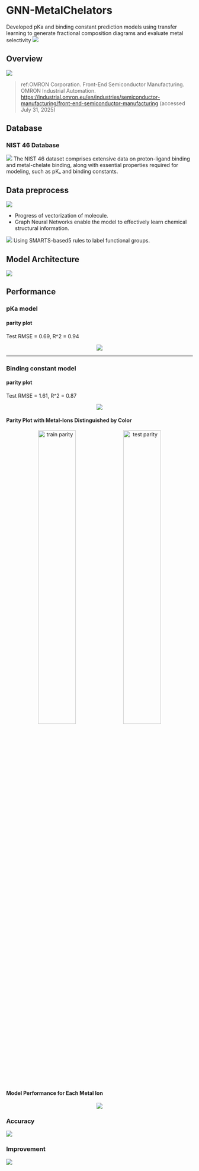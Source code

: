# GNN-MetalChelators
Developed pKa and binding constant prediction models using transfer learning to generate fractional composition diagrams and evaluate metal selectivity
![](img/header2.png)

## Overview
![](img/overview.png)
>ref:OMRON Corporation. Front-End Semiconductor Manufacturing. OMRON Industrial Automation. https://industrial.omron.eu/en/industries/semiconductor-manufacturing/front-end-semiconductor-manufacturing (accessed July 31, 2025)

## Database
### NIST 46 Database
![](img/NIST1.png)
The NIST 46 dataset comprises extensive data on proton-ligand binding and metal-chelate binding, along with essential properties required for modeling, such as pKₐ and binding constants.
## Data preprocess
![](img/GNN1.png)
- Progress of vectorization of molecule.
- Graph Neural Networks  enable the model to effectively learn chemical structural information.

![](img/label.png)
Using SMARTS-based5 rules to label functional groups.

## Model Architecture

![](img/architecture.png)

## Performance
### pKa model
#### parity plot
Test RMSE = 0.69, R^2 = 0.94
<p align="center">
    <img src="img/pka.png">
</p>

---
### Binding constant model
#### parity plot
Test RMSE = 1.61, R^2 = 0.87
<p align="center">
    <img src="img/metal.png">
</p>

#### Parity Plot with Metal-Ions Distinguished by Color
<p align="center">
  <img src="img/metal_parity_train_by_metal.png" alt="train parity" width="45%">
  <img src="img/metal_parity_test_by_metal.png"  alt="test parity"  width="45%">
</p>

#### Model Performance for Each Metal Ion
<p align="center">
    <img src="img/metal_overall.png">
</p>


### Accuracy  
![](img/acc.png)

### Improvement
![](img/improvement.png)
